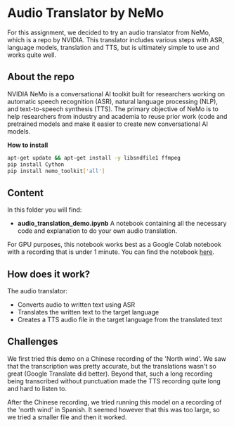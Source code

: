 # Audio Translator by NeMo

For this assignment, we decided to try an audio translator from NeMo, which is a repo by NVIDIA. This translator includes various steps with ASR, language models, translation and TTS, but is ultimately simple to use and works quite well. 
## About the repo

NVIDIA NeMo is a conversational AI toolkit built for researchers working on automatic speech recognition (ASR), natural language processing (NLP), and text-to-speech synthesis (TTS). The primary objective of NeMo is to help researchers from industry and academia to reuse prior work (code and pretrained models and make it easier to create new conversational AI models.

**How to install**

```sh
apt-get update && apt-get install -y libsndfile1 ffmpeg
pip install Cython
pip install nemo_toolkit['all']
```

## Content
In this folder you will find:
- **audio_translation_demo.ipynb** A notebook containing all the necessary code and explanation to do your own audio translation.

For GPU purposes, this notebook works best as a Google Colab notebook with a recording that is under 1 minute. You can find the notebook [here](https://colab.research.google.com/drive/1nSxiTzLYxA9_PPsEK9VU-JIW9orPkVQ1?usp=sharing). 


## How does it work?
The audio translator:

*   Converts audio to written text using ASR
*   Translates the written text to the target language
*   Creates a TTS audio file in the target language from the translated text
  
## Challenges
We first tried this demo on a Chinese recording of the 'North wind'. We saw that the transcription was pretty accurate, but the translations wasn't so great (Google Translate did better). Beyond that, such a long recording being transcribed without punctuation made the TTS recording quite long and hard to listen to. 

After the Chinese recording, we tried running this model on a recording of the 'north wind' in Spanish. It seemed however that this was too large, so we tried a smaller file and then it worked. 

